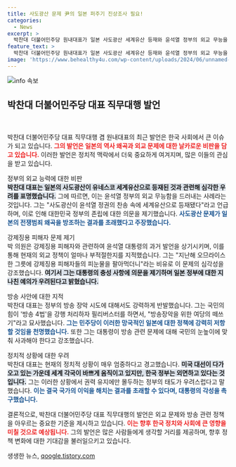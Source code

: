 ```yaml
---
title: 사도광산 문제 尹의 일본 퍼주기 진상조사 필요!
categories:
  - News
excerpt: >
  박찬대 더불어민주당 원내대표가 일본 사도광산 세계유산 등재와 윤석열 정부의 외교 무능을 강력 비판하며 책임을 묻겠다고 경고했다. 방송장악 시도를 중단할 것을 촉구, 정치적 파장에 대한 우려를 드러냈다. 클릭해 더 자세한 내용을 확인하세요!
feature_text: >
  박찬대 더불어민주당 원내대표가 일본 사도광산 세계유산 등재와 윤석열 정부의 외교 무능을 강력 비판하며 책임을 묻겠다고 경고했다. 방송장악 시도를 중단할 것을 촉구, 정치적 파장에 대한 우려를 드러냈다. 클릭해 더 자세한 내용을 확인하세요!
image: 'https://www.behealthy4u.com/wp-content/uploads/2024/06/unnamed-file.png'
---
```


<p><img src="https://www.behealthy4u.com/wp-content/uploads/2024/06/unnamed-file.png" alt="info 속보" /></p>

<h2 data-ke-size="size26">박찬대 더불어민주당 대표 직무대행 발언</h2>

<p data-ke-size="size16">&nbsp;</p>

<p>박찬대 더불어민주당 대표 직무대행 겸 원내대표의 최근 발언은 한국 사회에서 큰 이슈가 되고 있습니다. <b><span style="color: #ee2323;">그의 발언은 일본의 역사 왜곡과 외교 문제에 대한 날카로운 비판을 담고 있습니다.</span></b> 이러한 발언은 정치적 맥락에서 더욱 중요하게 여겨지며, 많은 이들의 관심을 받고 있습니다.</p>

<p>정부의 외교 능력에 대한 비판<br />
<b><span style="background-color: #21538527;">박찬대 대표는 일본의 사도광산이 유네스코 세계유산으로 등재된 것과 관련해 심각한 우려를 표명했습니다.</span></b> 그에 따르면, 이는 윤석열 정부의 외교 무능함을 드러내는 사례라는 것입니다. 그는 "사도광산이 윤석열 정권의 찬송 속에 세계유산으로 등재됐다"라고 언급하며, 이로 인해 대한민국 정부의 존립에 대한 의문을 제기했습니다. <b><span style="color: #1a5490;">사도광산 문제가 일본의 전쟁범죄 왜곡을 방조하는 결과를 초래했다고 주장했습니다.</span></b></p>

<p>강제징용 피해자 문제 제기<br />
박 의원은 강제징용 피해자와 관련하여 윤석열 대통령의 과거 발언을 상기시키며, 이를 통해 현재의 외교 정책이 얼마나 부적절한지를 지적했습니다. 그는 "지난해 오므라이스 한 그릇에 강제징용 피해자들의 피눈물을 팔아먹더니"라는 비유로 이 문제의 심각성을 강조했습니다. <b><span style="background-color: #21538527;">여기서 그는 대통령의 충성 사항에 의문을 제기하며 일본 정부에 대한 지나친 예의가 우려된다고 밝혔습니다.</span></b> </p>

<p>방송 사안에 대한 지적<br />
박찬대 대표는 정부의 방송 장악 시도에 대해서도 강력하게 반발했습니다. 그는 국민의힘이 '방송 4법'을 강행 처리하자 필리버스터를 하면서, "방송장악을 위한 여당의 떼쓰기"라고 묘사했습니다. <b><span style="color: #1a5490;">그는 민주당이 이러한 망국적인 일본에 대한 정책에 강력히 저항할 것임을 천명했습니다.</span></b> 또한 그는 대통령이 방송 관련 문제에 대해 국민의 눈높이에 맞춰 사과해야 한다고 강조했습니다.</p>

<p>정치적 상황에 대한 우려<br />
박찬대 대표는 현재의 정치적 상황이 매우 엄중하다고 경고했습니다. <b><span style="background-color: #21538527;">미국 대선이 다가오고 있는 가운데 세계 각국이 바쁘게 움직이고 있지만, 한국 정부는 외면하고 있다는 것입니다.</span></b> 그는 이러한 상황에서 권력 유지에만 몰두하는 정부의 태도가 우려스럽다고 말했습니다. <b><span style="color: #1a5490;">이는 결국 국가의 이익을 해치는 결과를 초래할 수 있다며, 대통령의 각성을 촉구했습니다.</span></b></p>

<p>결론적으로, 박찬대 더불어민주당 대표 직무대행의 발언은 외교 문제와 방송 관련 정책을 아우르는 중요한 기준을 제시하고 있습니다. <b><span style="color: #ee2323;">이는 향후 한국 정치와 사회에 큰 영향을 미칠 것으로 예상됩니다.</span></b> 그의 발언은 많은 사람들에게 생각할 거리를 제공하며, 향후 정책 변화에 대한 기대감을 불러일으키고 있습니다.</p>
생생한 뉴스, <a href="https://qoogle.tistory.com" rel="dofollow">qoogle.tistory.com</a>


